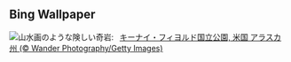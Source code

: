 ## Bing Wallpaper
![](https://www.bing.com/th?id=OHR.KenaiSpires_JA-JP1998460612_UHD.jpg&w=1000)山水画のような険しい奇岩:&nbsp;&ensp;[キーナイ・フィヨルド国立公園, 米国 アラスカ州 (© Wander Photography/Getty Images)](https://www.bing.com/th?id=OHR.KenaiSpires_JA-JP1998460612_UHD.jpg)
<br><br/>
